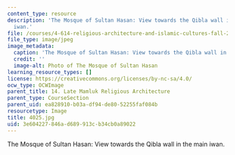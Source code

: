 ```yaml
---
content_type: resource
description: 'The Mosque of Sultan Hasan: View towards the Qibla wall in the main
  iwan.'
file: /courses/4-614-religious-architecture-and-islamic-cultures-fall-2002/3e604227846ad689913cb34cb0a89022_4025.jpg
file_type: image/jpeg
image_metadata:
  caption: 'The Mosque of Sultan Hasan: View towards the Qibla wall in the main iwan.'
  credit: ''
  image-alt: Photo of The Mosque of Sultan Hasan
learning_resource_types: []
license: https://creativecommons.org/licenses/by-nc-sa/4.0/
ocw_type: OCWImage
parent_title: 14. Late Mamluk Religious Architecture
parent_type: CourseSection
parent_uid: ea828910-b03a-df94-de80-52255faf084b
resourcetype: Image
title: 4025.jpg
uid: 3e604227-846a-d689-913c-b34cb0a89022
---
```

The Mosque of Sultan Hasan: View towards the Qibla wall in the main iwan.